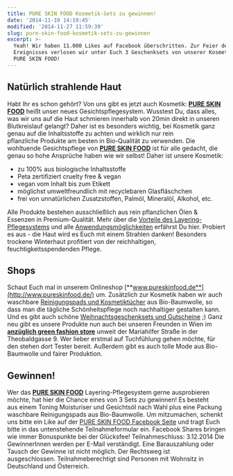 ```yaml
---
title: PURE SKIN FOOD Kosmetik-Sets zu gewinnen!
date: '2014-11-19 14:19:45'
modified: '2014-11-27 11:59:39'
slug: pure-skin-food-kosmetik-sets-zu-gewinnen
excerpt: >-
  Yeah! Wir haben 11.000 Likes auf Facebook überschritten. Zur Feier des
  Ereignisses verlosen wir unter Euch 3 Geschenksets von unserer Kosmetikmarke
  PURE SKIN FOOD!
---
```


## Natürlich strahlende Haut

Habt Ihr es schon gehört? Von uns gibt es jetzt auch Kosmetik: [**PURE SKIN FOOD**](http://www.pureskinfood.de/) heißt unser neues Gesichtspflegesystem. Wusstest Du, dass alles, was wir uns auf die Haut schmieren innerhalb von 20min direkt in unseren Blutkreislauf gelangt? Daher ist es besonders wichtig, bei Kosmetik ganz genau auf die Inhaltsstoffe zu achten und wirklich nur rein pflanzliche Produkte am besten in Bio-Qualität zu verwenden. Die wohltuende Gesichtspflege von [**PURE SKIN FOOD**](http://www.pureskinfood.de/) ist für alle gedacht, die genau so hohe Ansprüche haben wie wir selbst! Daher ist unsere Kosmetik:

*   zu 100% aus biologische Inhaltsstoffe
*   Peta zertifiziert cruelty free & vegan
*   vegan vom Inhalt bis zum Etikett
*   möglichst umweltfreundlich mit recyclebaren Glasfläschchen
*   frei von unnatürlichen Zusatzstoffen, Palmöl, Mineralöl, Alkohol, etc.

Alle Produkte bestehen ausschließlich aus rein pflanzlichen Ölen & Essenzen in Premium-Qualität. Mehr über die [Vorteile des Layering-Pflegesystems](http://www.pureskinfood.de/pages/vorteile-pure-skin-food-layering-pflege) und alle [Anwendungsmöglichkeiten](http://www.pureskinfood.de/pages/2-for-all-die-multitask-einsatzmoglichkeiten) erfährst Du hier. Probiert es aus - die Haut wird es Euch mit einem Strahlen danken! Besonders trockene Winterhaut profitiert von der reichhaltigen, feuchtigkeitsspendenden Pflege.

## Shops

Schaut Euch mal in unserem Onlineshop [**www.pureskinfood.de**](http://www.pureskinfood.de/) um. Zusätzlich zur Kosmetik haben wir auch waschbare [Reinigungspads und Kosmetiktücher](http://www.pureskinfood.de/collections/beauty-accessoires) aus Bio-Baumwolle, so dass man die tägliche Schönheitspflege noch nachhaltiger gestalten kann. Und es gibt auch schöne [Weihnachtsgeschenksets und Gutscheine](http://www.pureskinfood.de/collections/geschenksets-gutscheine) ;) Ganz neu gibt es unsere Produkte nun auch bei unseren Freunden in Wien im [**anzüglich green fashion store**](http://www.anzueglich.at/contact/) unweit der Mariahilfer Straße in der Theobaldgasse 9. Wer lieber erstmal auf Tuchfühlung gehen möchte, für den stehen dort Tester bereit. Außerdem gibt es auch tolle Mode aus Bio-Baumwolle und fairer Produktion.

## Gewinnen!

Wer das [**PURE SKIN FOOD**](http://www.pureskinfood.de/) Layering-Pflegesystem gerne ausprobieren möchte, hat hier die Chance eines von 3 Sets zu gewinnen! Es besteht aus einem Toning Moisturiser und Gesichtsöl nach Wahl plus eine Packung waschbare Reinigungspads aus Bio-Baumwolle. Um mitzumachen, schenkt uns bitte ein Like auf der [PURE SKIN FOOD Facebook Seite](https://www.facebook.com/pureskinfood) und tragt Euch bitte in das untenstehende Teilnahmeformular ein. Facebook Shares bringen wie immer Bonuspunkte bei der Glücksfee! Teilnahmeschluss: 3.12.2014 Die GewinnerInnen werden per E-Mail verständigt. Eine Barauszahlung oder Tausch der Gewinne ist nicht möglich. Der Rechtsweg ist ausgeschlossen. Teilnahmeberechtigt sind Personen mit Wohnsitz in Deutschland und Österreich.
